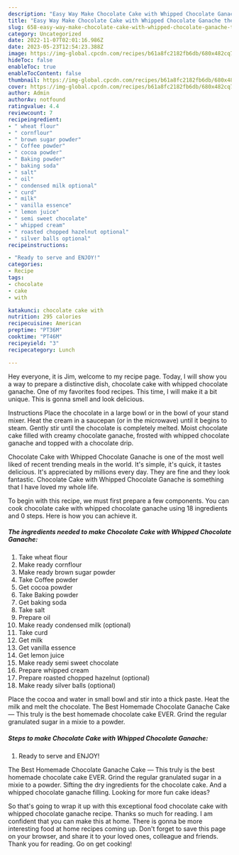 ```yaml
---
description: "Easy Way Make Chocolate Cake with Whipped Chocolate Ganache the Very Delicious}"
title: "Easy Way Make Chocolate Cake with Whipped Chocolate Ganache the Very Delicious}"
slug: 658-easy-way-make-chocolate-cake-with-whipped-chocolate-ganache-the-very-delicious
category: Uncategorized
date: 2022-11-07T02:01:16.986Z
date: 2023-05-23T12:54:23.388Z
image: https://img-global.cpcdn.com/recipes/b61a8fc2182fb6db/680x482cq70/chocolate-cake-with-whipped-chocolate-ganache-recipe-main-photo.jpg
hideToc: false
enableToc: true
enableTocContent: false
thumbnail: https://img-global.cpcdn.com/recipes/b61a8fc2182fb6db/680x482cq70/chocolate-cake-with-whipped-chocolate-ganache-recipe-main-photo.jpg
cover: https://img-global.cpcdn.com/recipes/b61a8fc2182fb6db/680x482cq70/chocolate-cake-with-whipped-chocolate-ganache-recipe-main-photo.jpg
author: Admin
authorAv: notfound
ratingvalue: 4.4
reviewcount: 7
recipeingredient:
- " wheat flour"
- " cornflour"
- " brown sugar powder"
- " Coffee powder"
- " cocoa powder"
- " Baking powder"
- " baking soda"
- " salt"
- " oil"
- " condensed milk optional"
- " curd"
- " milk"
- " vanilla essence"
- " lemon juice"
- " semi sweet chocolate"
- " whipped cream"
- " roasted chopped hazelnut optional"
- " silver balls optional"
recipeinstructions:

- "Ready to serve and ENJOY!"
categories:
- Recipe
tags:
- chocolate
- cake
- with

katakunci: chocolate cake with 
nutrition: 295 calories
recipecuisine: American
preptime: "PT36M"
cooktime: "PT46M"
recipeyield: "3"
recipecategory: Lunch

---
```



Hey everyone, it is Jim, welcome to my recipe page. Today, I will show you a way to prepare a distinctive dish, chocolate cake with whipped chocolate ganache. One of my favorites food recipes. This time, I will make it a bit unique. This is gonna smell and look delicious.

Instructions Place the chocolate in a large bowl or in the bowl of your stand mixer. Heat the cream in a saucepan (or in the microwave) until it begins to steam. Gently stir until the chocolate is completely melted. Moist chocolate cake filled with creamy chocolate ganache, frosted with whipped chocolate ganache and topped with a chocolate drip.

Chocolate Cake with Whipped Chocolate Ganache is one of the most well liked of recent trending meals in the world. It's simple, it's quick, it tastes delicious. It's appreciated by millions every day. They are fine and they look fantastic. Chocolate Cake with Whipped Chocolate Ganache is something that I have loved my whole life.


To begin with this recipe, we must first prepare a few components. You can cook chocolate cake with whipped chocolate ganache using 18 ingredients and 0 steps. Here is how you can achieve it.

<!--inarticleads1-->

##### The ingredients needed to make Chocolate Cake with Whipped Chocolate Ganache:

1. Take  wheat flour
1. Make ready  cornflour
1. Make ready  brown sugar powder
1. Take  Coffee powder
1. Get  cocoa powder
1. Take  Baking powder
1. Get  baking soda
1. Take  salt
1. Prepare  oil
1. Make ready  condensed milk (optional)
1. Take  curd
1. Get  milk
1. Get  vanilla essence
1. Get  lemon juice
1. Make ready  semi sweet chocolate
1. Prepare  whipped cream
1. Prepare  roasted chopped hazelnut (optional)
1. Make ready  silver balls (optional)


Place the cocoa and water in small bowl and stir into a thick paste. Heat the milk and melt the chocolate. The Best Homemade Chocolate Ganache Cake — This truly is the best homemade chocolate cake EVER. Grind the regular granulated sugar in a mixie to a powder. 

<!--inarticleads2-->

##### Steps to make Chocolate Cake with Whipped Chocolate Ganache:


1. Ready to serve and ENJOY!

The Best Homemade Chocolate Ganache Cake — This truly is the best homemade chocolate cake EVER. Grind the regular granulated sugar in a mixie to a powder. Sifting the dry ingredients for the chocolate cake. And a whipped chocolate ganache filling. Looking for more fun cake ideas? 

So that's going to wrap it up with this exceptional food chocolate cake with whipped chocolate ganache recipe. Thanks so much for reading. I am confident that you can make this at home. There is gonna be more interesting food at home recipes coming up. Don't forget to save this page on your browser, and share it to your loved ones, colleague and friends. Thank you for reading. Go on get cooking!
